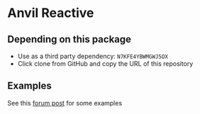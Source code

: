 # Anvil Reactive

## Depending on this package

- Use as a third party dependency: `N7KFE4YBWMGWJ5OX`
- Click clone from GitHub and copy the URL of this repository

## Examples

See this [forum post](https://anvil.works/forum/t/anvil-reactive-add-reactivity-to-your-anvil-apps/19526) for some examples

